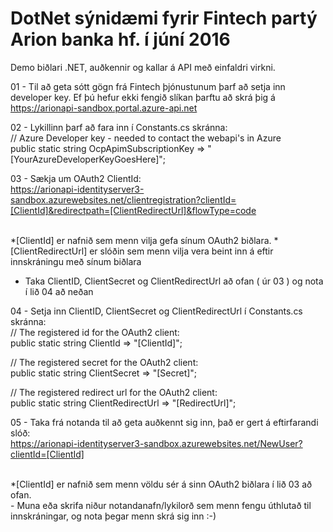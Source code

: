 # DotNet sýnidæmi fyrir Fintech partý Arion banka hf. í júní 2016 
Demo biðlari .NET, auðkennir og kallar á API með einfaldri virkni.

01 - Til að geta sótt gögn frá Fintech þjónustunum þarf að setja inn developer key. Ef þú hefur ekki fengið slíkan þarftu að skrá þig á https://arionapi-sandbox.portal.azure-api.net

02 - Lykillinn þarf að fara inn í Constants.cs skránna:<br>
// Azure Developer key - needed to contact the webapi's in Azure<br>
public static string OcpApimSubscriptionKey => "[YourAzureDeveloperKeyGoesHere]";

03 - Sækja um OAuth2 ClientId:<br>
https://arionapi-identityserver3-sandbox.azurewebsites.net/clientregistration?clientId=[ClientId]&redirectpath=[ClientRedirectUrl]&flowType=code

<br>
*[ClientId] er nafnið sem menn vilja gefa sínum OAuth2 biðlara.
*[ClientRedirectUrl] er slóðin sem menn vilja vera beint inn á eftir innskráningu með sínum biðlara

- Taka ClientID, ClientSecret og ClientRedirectUrl að ofan ( úr 03 ) og nota í lið 04 að neðan

04 - Setja inn ClientID, ClientSecret og ClientRedirectUrl í Constants.cs skránna:<br>
// The registered id for the OAuth2 client:<br>
public static string ClientId => "[ClientId]";

// The registered secret for the OAuth2 client:<br>
public static string ClientSecret => "[Secret]";
        
// The registered redirect url for the OAuth2 client:<br>
public static string ClientRedirectUrl => "[RedirectUrl]";

05 - Taka frá notanda til að geta auðkennt sig inn, það er gert á eftirfarandi slóð:<br>
https://arionapi-identityserver3-sandbox.azurewebsites.net/NewUser?clientId=[ClientId]

<br>
*[ClientId] er nafnið sem menn völdu sér á sinn OAuth2 biðlara í lið 03 að ofan.<br>
- Muna eða skrifa niður notandanafn/lykilorð sem menn fengu úthlutað til innskráningar, og nota þegar menn skrá sig inn :-)
